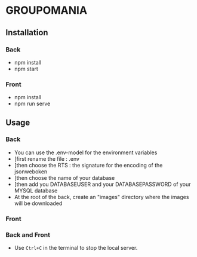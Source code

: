 # GROUPOMANIA

## Installation

### Back

- npm install
- npm start

### Front

- npm install
- npm run serve

## Usage

### Back

- You can use the .env-model for the environment variables
- [first rename the file : .env
- [then choose the RTS : the signature for the encoding of the jsonweboken
- [then choose the name of your database
- [then add you DATABASEUSER and your DATABASEPASSWORD of your MYSQL database
- At the root of the back, create an "images" directory where the images will be downloaded

### Front

### Back and Front

- Use `Ctrl+C` in the terminal to stop the local server.
